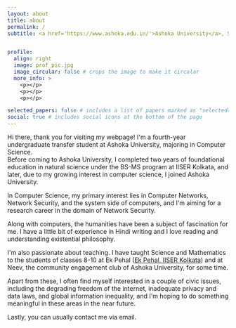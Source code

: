 ```yaml
---
layout: about
title: about
permalink: /
subtitle: <a href='https://www.ashoka.edu.in/'>Ashoka University</a>, Sonepat, Haryana, India - 131029


profile:
  align: right
  image: prof_pic.jpg
  image_circular: false # crops the image to make it circular
  more_info: >
    <p></p>
    <p></p>
    <p></p>

selected_papers: false # includes a list of papers marked as "selected={true}"
social: true # includes social icons at the bottom of the page
---
```





Hi there, thank you for visiting my webpage! I'm a fourth-year undergraduate transfer student at Ashoka University, majoring in Computer Science.  
Before coming to Ashoka University, I completed two years of foundational education in natural science under the BS-MS program at IISER Kolkata, and later, due to my growing interest in computer science, I joined Ashoka University.

In Computer Science, my primary interest lies in Computer Networks, Network Security, and the system side of computers, and I'm aiming for a research career in the domain of Network Security.

Along with computers, the humanities have been a subject of fascination for me. I have a little bit of experience in Hindi writing and I love reading and understanding existential philosophy.

I'm also passionate about teaching. I have taught Science and Mathematics to the students of classes 8-10 at Ek Pehal ([Ek Pehal, IISER Kolkata](https://www.iiserkol.ac.in/~ekpehal/pages/aboutUs.html)) and at Neev, the community engagement club of Ashoka University, for some time.

Apart from these, I often find myself interested in a couple of civic issues, including the degrading freedom of the internet, inadequate privacy and data laws, and global information inequality, and I'm hoping to do something meaningful in these areas in the near future.

Lastly, you can usually contact me via email. 


